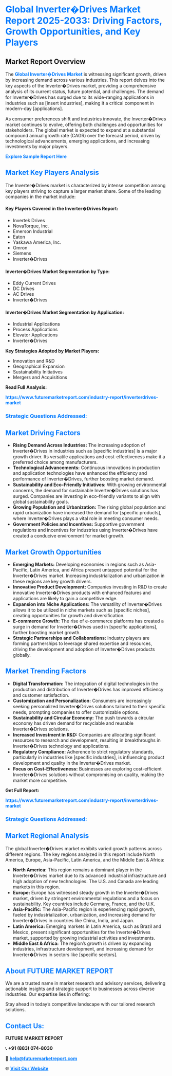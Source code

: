 <h1 style="color: #007BFF;">Global Inverter�Drives Market Report 2025-2033: Driving Factors, Growth Opportunities, and Key Players</h1>

<section id="overview">
<h2>Market Report Overview</h2>
<p>The <a href="https://www.futuremarketreport.com/industry-report/inverterdrives-market" style="color: #007BFF; text-decoration: none;"><strong>Global Inverter�Drives Market</strong></a> is witnessing significant growth, driven by increasing demand across various industries. This report delves into the key aspects of the Inverter�Drives market, providing a comprehensive analysis of its current status, future potential, and challenges. The demand for Inverter�Drives has surged due to its wide-ranging applications in industries such as [insert industries], making it a critical component in modern-day [applications].</p>
<p>As consumer preferences shift and industries innovate, the Inverter�Drives market continues to evolve, offering both challenges and opportunities for stakeholders. The global market is expected to expand at a substantial compound annual growth rate (CAGR) over the forecast period, driven by technological advancements, emerging applications, and increasing investments by major players.</p>
</section>

<section id="overview">
<p><a href="https://www.futuremarketreport.com/request-sample/reportId=110410" style="color: #007BFF; text-decoration: none;"><strong>Explore Sample Report Here</strong></a></p>
</section>

<section id="key-players">
<h2 style="color: #007BFF;">Market Key Players Analysis</h2>
<p>The Inverter�Drives market is characterized by intense competition among key players striving to capture a larger market share. Some of the leading companies in the market include:</p>
<h4>Key Players Covered in the Inverter�Drives Report:</h4>
<ul><li>Invertek Drives</li><li>NovaTorque, Inc.</li><li>Emerson Industrial</li><li>Eaton</li><li>Yaskawa America, Inc.</li><li>Omron</li><li>Siemens</li><li>Inverter�Drives</li></ul>
<h4>Inverter�Drives Market Segmentation by Type:</h4>
<ul><li>Eddy Current Drives</li><li>DC Drives</li><li>AC Drives</li><li>Inverter�Drives</li></ul>

<h4>Inverter�Drives Market Segmentation by Application:</h4>
<ul><li>Industrial Applications</li><li>Process Applications</li><li>Elevator Applications</li><li>Inverter�Drives</li></ul>
<p><strong>Key Strategies Adopted by Market Players:</strong></p>
<ul>
<li>Innovation and R&D</li>
<li>Geographical Expansion</li>
<li>Sustainability Initiatives</li>
<li>Mergers and Acquisitions</li>
</ul>
</section>

<section>
<p><strong>Read Full Analysis: </strong></p><a href="https://www.futuremarketreport.com/industry-report/inverterdrives-market" style="color: #007BFF; text-decoration: none;"><strong>https://www.futuremarketreport.com/industry-report/inverterdrives-market</strong></a>
<h3 style="color: #007BFF;">Strategic Questions Addressed:</h3>
</section>

<section id="driving-factors">
<h2 style="color: #007BFF;">Market Driving Factors</h2>
<ul>
<li><strong>Rising Demand Across Industries:</strong> The increasing adoption of Inverter�Drives in industries such as [specific industries] is a major growth driver. Its versatile applications and cost-effectiveness make it a preferred choice among manufacturers.</li>
<li><strong>Technological Advancements:</strong> Continuous innovations in production and application technologies have enhanced the efficiency and performance of Inverter�Drives, further boosting market demand.</li>
<li><strong>Sustainability and Eco-Friendly Initiatives:</strong> With growing environmental concerns, the demand for sustainable Inverter�Drives solutions has surged. Companies are investing in eco-friendly variants to align with global sustainability goals.</li>
<li><strong>Growing Population and Urbanization:</strong> The rising global population and rapid urbanization have increased the demand for [specific products], where Inverter�Drives plays a vital role in meeting consumer needs.</li>
<li><strong>Government Policies and Incentives:</strong> Supportive government regulations and incentives for industries using Inverter�Drives have created a conducive environment for market growth.</li>
</ul>
</section>

<section id="growth-opportunities">
<h2 style="color: #007BFF;">Market Growth Opportunities</h2>
<ul>
<li><strong>Emerging Markets:</strong> Developing economies in regions such as Asia-Pacific, Latin America, and Africa present untapped potential for the Inverter�Drives market. Increasing industrialization and urbanization in these regions are key growth drivers.</li>
<li><strong>Innovative Product Development:</strong> Companies investing in R&D to create innovative Inverter�Drives products with enhanced features and applications are likely to gain a competitive edge.</li>
<li><strong>Expansion into Niche Applications:</strong> The versatility of Inverter�Drives allows it to be utilized in niche markets such as [specific niches], creating opportunities for growth and diversification.</li>
<li><strong>E-commerce Growth:</strong> The rise of e-commerce platforms has created a surge in demand for Inverter�Drives used in [specific applications], further boosting market growth.</li>
<li><strong>Strategic Partnerships and Collaborations:</strong> Industry players are forming partnerships to leverage shared expertise and resources, driving the development and adoption of Inverter�Drives products globally.</li>
</ul>
</section>

<section id="trending-factors">
<h2 style="color: #007BFF;">Market Trending Factors</h2>
<ul>
<li><strong>Digital Transformation:</strong> The integration of digital technologies in the production and distribution of Inverter�Drives has improved efficiency and customer satisfaction.</li>
<li><strong>Customization and Personalization:</strong> Consumers are increasingly seeking personalized Inverter�Drives solutions tailored to their specific needs, prompting companies to offer customizable options.</li>
<li><strong>Sustainability and Circular Economy:</strong> The push towards a circular economy has driven demand for recyclable and reusable Inverter�Drives solutions.</li>
<li><strong>Increased Investment in R&D:</strong> Companies are allocating significant resources to research and development, resulting in breakthroughs in Inverter�Drives technology and applications.</li>
<li><strong>Regulatory Compliance:</strong> Adherence to strict regulatory standards, particularly in industries like [specific industries], is influencing product development and quality in the Inverter�Drives market.</li>
<li><strong>Focus on Cost-Effectiveness:</strong> Businesses are exploring cost-efficient Inverter�Drives solutions without compromising on quality, making the market more competitive.</li>
</ul>
</section>

<section>
<p><strong>Get Full Report: </strong></p><a href="https://www.futuremarketreport.com/industry-report/inverterdrives-market" style="color: #007BFF; text-decoration: none;"><strong>https://www.futuremarketreport.com/industry-report/inverterdrives-market</strong></a>
<h3 style="color: #007BFF;">Strategic Questions Addressed:</h3>
</section>


<section id="regional-analysis">
<h2 style="color: #007BFF;">Market Regional Analysis</h2>
<p>The global Inverter�Drives market exhibits varied growth patterns across different regions. The key regions analyzed in this report include North America, Europe, Asia-Pacific, Latin America, and the Middle East & Africa:</p>
<ul>
<li><strong>North America:</strong> This region remains a dominant player in the Inverter�Drives market due to its advanced industrial infrastructure and high adoption of new technologies. The U.S. and Canada are leading markets in this region.</li>
<li><strong>Europe:</strong> Europe has witnessed steady growth in the Inverter�Drives market, driven by stringent environmental regulations and a focus on sustainability. Key countries include Germany, France, and the U.K.</li>
<li><strong>Asia-Pacific:</strong> The Asia-Pacific region is experiencing rapid growth, fueled by industrialization, urbanization, and increasing demand for Inverter�Drives in countries like China, India, and Japan.</li>
<li><strong>Latin America:</strong> Emerging markets in Latin America, such as Brazil and Mexico, present significant opportunities for the Inverter�Drives market, supported by growing industrial activities and investments.</li>
<li><strong>Middle East & Africa:</strong> The region’s growth is driven by expanding industries, infrastructure development, and increasing demand for Inverter�Drives in sectors like [specific sectors].</li>
</ul>
</section>

<footer>
<h2 style="color: #007BFF;">About FUTURE MARKET REPORT</h2>
<p>We are a trusted name in market research and advisory services, delivering actionable insights and strategic support to businesses across diverse industries. Our expertise lies in offering:</p>

<p>Stay ahead in today’s competitive landscape with our tailored research solutions.</p>

<h2 style="color: #007BFF;">Contact Us:</h2>
<p><strong>FUTURE MARKET REPORT</strong></p>
<p>📞 <strong>+91 (883) 074-8030</strong></p>
<p>📧 <strong><a href="mailto:help@futuremarketreport.com" style="color: #007BFF;">help@futuremarketreport.com</a></strong></p>
<p>🌐 <strong><a href="https://www.futuremarketreport.com/" style="color: #007BFF;">Visit Our Website</a></strong></p>
</footer>